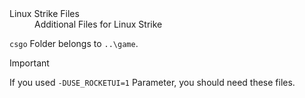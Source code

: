 <dl>
  <dt>Linux Strike Files</dt>
  <dd>Additional Files for Linux Strike</dd>
</dl>

`csgo` Folder belongs to `..\game`.

> [!IMPORTANT]  
> If you used `-DUSE_ROCKETUI=1` Parameter, you should need these files.
 
